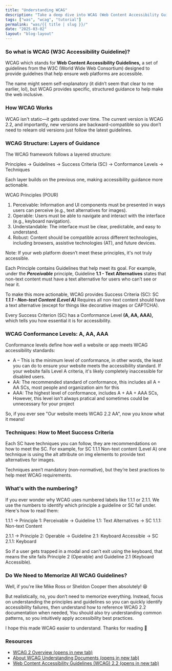```yaml
---
title: "Understanding WCAG"
description: "Take a deep dive into WCAG (Web Content Accessibility Guidelines) and its structure."
tags: ["was", "wcag", "tutorial"]
permalink: "was/{{ title | slug }}/"
date: "2025-03-02"
layout: "blog-layout"
---
```


<div class="blog">

  <h3>So what is <abbr>WCAG</abbr> (W3C Accessibility Guideline)?</h3>
  <p>WCAG which stands for <strong>Web Content Accessibility Guidelines,</strong> a set of guidelines from the W3C (World Wide Web Consortium) designed to provide guidelnes that help ensure web platforms are accessible.</p>
  <p>The name might seem self-explanatory (it didn’t seem that clear to me earlier, lol), but WCAG provides specific, structured guidance to help make the web inclusive.</p>
  
  <h3>How WCAG Works</h3>
  <p>WCAG isn't static—it gets updated over time. The current version is WCAG 2.2, and importantly, new versions are backward-compatible so you don’t need to relearn old versions just follow the latest guidelines.</p>

  <h3>WCAG Structure: Layers of Guidance</h3>
  <p>The WCAG framework follows a layered structure:</p>
  <p class="font-bold">Principles →  Guidelines → Success Criteria (SC) → Conformance Levels → Techniques</p>
  <p>Each layer builds on the previous one, making accessibility guidance more actionable.</p>
  
  <p>WCAG Principles (POUR)</p>
  <ol>
    <li>Perceivable: Information and UI components must be presented in ways users can perceive (e.g., text alternatives for images).</li>
    <li>Operable: Users must be able to navigate and interact with the interface (e.g., keyboard navigation).</li>
    <li>Understandable: The interface must be clear, predictable, and easy to understand.</li>
    <li>Robust: Content should be compatible across different technologies, including browsers, assistive technologies (AT), and future devices.</li>
  </ol>

  <p class="dark:bg-dark-gray/50 bg-gray/50 p-4 rounded-xl"> Note: If your web platform doesn’t meet these principles, it's not truly accessible.</p>

  <p>Each Principle contains Guidelines that help meet its goal. For example, under the <strong><em>Perceivable</em></strong> principle, Guideline <strong>1.1 - Text Alternatives</strong> states that non-text content must have a text alternative for users who can’t see or hear it.</p>

  <p>To make this more actionable, WCAG provides Success Criteria (SC): SC <strong><em>1.1.1 - Non-text Content (Level A)</em></strong> Requires all non-text content should have a text alternative (except for things like decorative images or CAPTCHA).</p>
  <p>Every Success Criterion (SC) has a Conformance Level <strong>(A, AA, AAA),</strong> which tells you how essential it is for accessibility.</p>

  <h3>WCAG Conformance Levels: A, AA, AAA</h3>
  <p>Conformance levels define how well a website or app meets WCAG accessibility standards:</p>
  <ul>
    <li>A – This is the minimum level of conformance, in other words, the least you can do to ensure your website meets the accessibility standard. If your website fails Level A criteria, it's likely completely inaccessible for disabled users.</li>
    <li>AA: The recommended standard of conformance, this includes all A + AA SCs, most people and organization aim for this</li>
    <li>AAA: The highest level of conformance, includes A + AA + AAA SCs, However, this level isn't always pratical and sometimes could be unnecessary for your project</li>
  </ul>
  <p class="dark:bg-dark-gray/50 bg-gray/50 p-4 rounded-xl">So, if you ever see "Our website meets WCAG 2.2 AA", now you know what it means!</p>

  <h3>Techniques: How to Meet Success Criteria</h3>
  <p>Each SC have techniques you can follow, they are recommendations on how to meet the SC. For example, for SC 1.1.1 Non-text content (Level A) one technique is using the alt attribute on img elements to provide text alternatives for images.</p>

  <p class="dark:bg-dark-gray/50 bg-gray/50 p-4 rounded-xl">Techniques aren’t mandatory (non-normative), but they’re best practices to help meet WCAG requirements.</p>

  <h3>What's with the numbering?</h3>

  <p>If you ever wonder why WCAG uses numbered labels like 1.1.1 or 2.1.1. We use the numbers to identify which principle a guideline or SC fall under. Here's how to read them:</p>

  <p>1.1.1 → Principle 1: Perceivable → Guideline 1.1: Text Alternatives → SC 1.1.1: Non-text Content</p>
  <p>2.1.1 → Principle 2: Operable → Guideline 2.1: Keyboard Accessible → SC 2.1.1: Keyboard</p>

  <p class="dark:bg-dark-gray/50 bg-gray/50 p-4 rounded-xl">So if a user gets trapped in a modal and can’t exit using the keyboard, that means the site fails Principle 2 (Operable) and Guideline 2.1 (Keyboard Accessible).</p>

  <h3>Do We Need to Memorize All WCAG Guidelines?</h3>
  <p>Well, if you're like Mike Ross or Sheldon Cooper then absolutely! <span aria-hidden="true">😆</span></p>
  <p>But realistically, no, you don’t need to memorize everything. Instead, focus on understanding the principles and guidelines so you can quickly identify accessibility failures, then understand how to reference WCAG 2.2 documentation when needed, You should also try understanding common patterns, so you intuitively apply accessibility best practices.</p>

  <p>I hope this made WCAG easier to understand. Thanks for reading <span aria-hidden="true">💙</span></p>

  <h3>Resources</h3>
  <ul>
    <li><a href="https://www.w3.org/WAI/standards-guidelines/wcag/" target="_blank">WCAG 2 Overview (opens in new tab)</a></li>
    <li><a href="https://www.w3.org/WAI/WCAG22/Understanding/about" target="_blank">About WCAG Understanding Documents (opens in new tab)</a></li>
    <li><a href="https://www.w3.org/TR/WCAG22/" target="_blank">Web Content Accessibility Guidelines (WCAG) 2.2 (opens in new tab)</a></li>
  </ul>
<div>

